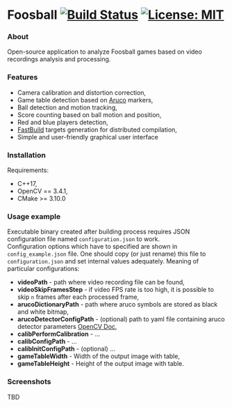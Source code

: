# Foosball [![Build Status](https://travis-ci.com/mtszkw/impl-przemyslowe.svg?token=e2qczaZansf4M2Pmpkha&branch=master)](https://travis-ci.com/mtszkw/impl-przemyslowe) [![License: MIT](https://img.shields.io/badge/License-MIT-yellow.svg)](https://opensource.org/licenses/MIT)

### About
Open-source application to analyze Foosball games based on video recordings analysis and processing.

### Features
- Camera calibration and distortion correction,
- Game table detection based on [Aruco](https://docs.opencv.org/3.1.0/d5/dae/tutorial_aruco_detection.html) markers,
- Ball detection and motion tracking,
- Score counting based on ball motion and position,
- Red and blue players detection,
- [FastBuild](http://www.fastbuild.org/docs/home.html) targets generation for distributed compilation,
- Simple and user-friendly graphical user interface

### Installation
Requirements:
- C++17,
- OpenCV == 3.4.1,
- CMake >= 3.10.0

### Usage example
Executable binary created after building process requires JSON configuration file named `configuration.json` to work.  
Configuration options which have to specified are shown in `config_example.json` file. One should copy (or just rename) this file to `configuration.json` and set internal values adequately.
Meaning of particular configurations:
- **videoPath** - path where video recording file can be found,
- **videoSkipFramesStep** - if video FPS rate is too high, it is possible to skip `n` frames after each processed frame,
- **arucoDictionaryPath** - path where aruco symbols are stored as black and white bitmap,
- **arucoDetectorConfigPath** - (optional) path to yaml file containing aruco detector parameters [OpenCV Doc](https://docs.opencv.org/3.4.1/d1/dcd/structcv_1_1aruco_1_1DetectorParameters.html),
- **calibPerformCalibration** - ...
- **calibConfigPath** - ...
- **calibInitConfigPath** - (optional) ...
- **gameTableWidth** - Width of the output image with table,
- **gameTableHeight** - Height of the output image with table.

### Screenshots
TBD
